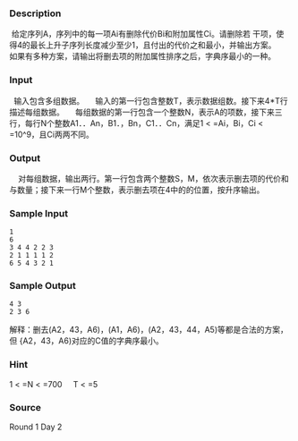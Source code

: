 
### Description
 给定序列A，序列中的每一项Ai有删除代价Bi和附加属性Ci。请删除若
干项，使得4的最长上升子序列长度减少至少1，且付出的代价之和最小，并输出方案。
    如果有多种方案，请输出将删去项的附加属性排序之后，字典序最小的一种。
  
### Input
  输入包含多组数据。
    输入的第一行包含整数T，表示数据组数。接下来4*T行描述每组数据。
    每组数据的第一行包含一个整数N，表示A的项数，接下来三行，每行N个整数A1．．An，B1．，Bn，C1．．Cn，满足1 < =Ai，Bi，Ci < =10^9，且Ci两两不同。

### Output
    对每组数据，输出两行。第一行包含两个整数S，M，依次表示删去项的代价和与数量；接下来一行M个整数，表示删去项在4中的的位置，按升序输出。

### Sample Input
    1
    6
    3 4 4 2 2 3
    2 1 1 1 1 2
    6 5 4 3 2 1

### Sample Output
    4 3
    2 3 6
解释：删去(A2，43，A6)，(A1，A6)，(A2，43，44，A5)等都是合法的方案，但
{A2，43，A6)对应的C值的字典序最小。
### Hint
1 < =N < =700     T < =5 
### Source
Round 1 Day 2